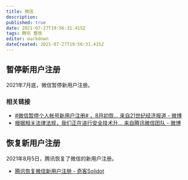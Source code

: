 ```yaml
---
title: 微信
description: 
published: true
date: 2021-07-27T19:56:31.415Z
tags: 腾讯 整改
editor: markdown
dateCreated: 2021-07-27T19:56:31.415Z
---
```


## 暂停新用户注册

2021年7月底，微信暂停新用户注册。

### 相关链接

+ [\#微信暂停个人帐号新用户注册# ，8月初恢... 来自21世纪经济报道 - 微博](https://archive.is/XZn19 "https://weibo.com/1651428902/KqEW2dUqi")
+ [根据相关法律法规，我们正在进行安全技术升... 来自腾讯微信团队 - 微博](https://archive.is/zoIDu "https://weibo.com/1930378853/KqFI7s3kS")

## 恢复新用户注册

2021年8月5日，腾讯恢复了微信的新用户注册。

+ [腾讯恢复微信新用户注册 - 奇客Solidot](https://web.archive.org/web/20210805110426/https://www.solidot.org/story?sid=68466)
